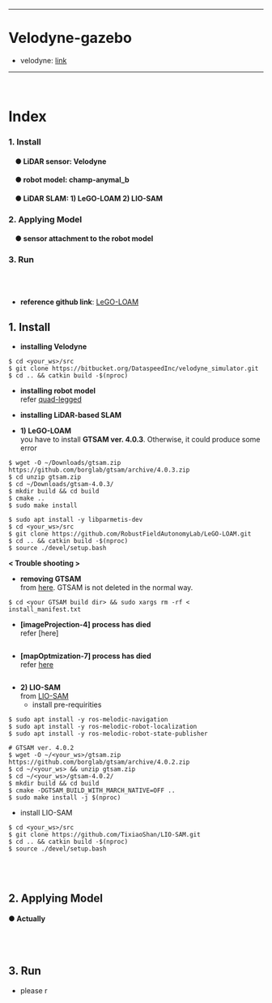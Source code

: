 ***
# Velodyne-gazebo
+ velodyne: [link](https://bitbucket.org/DataspeedInc/velodyne_simulator/src/master/)
***
<br>

# Index
<!--
### 1. Prerequisites
####    &nbsp;&nbsp;&nbsp;&nbsp;● LCM
####    &nbsp;&nbsp;&nbsp;&nbsp;● Boost
####    &nbsp;&nbsp;&nbsp;&nbsp;● CMake
####    &nbsp;&nbsp;&nbsp;&nbsp;● unitree_legged_sdk
####    &nbsp;&nbsp;&nbsp;&nbsp;● aliengo_sdk
-->
### 1. Install
####    &nbsp;&nbsp;&nbsp;&nbsp;● LiDAR sensor: Velodyne
####    &nbsp;&nbsp;&nbsp;&nbsp;● robot model: champ-anymal_b
####    &nbsp;&nbsp;&nbsp;&nbsp;● LiDAR SLAM: 1) LeGO-LOAM  2) LIO-SAM
### 2. Applying Model
####    &nbsp;&nbsp;&nbsp;&nbsp;● sensor attachment to the robot model
### 3. Run
<br><br>
+ **reference github link**: [LeGO-LOAM](https://github.com/RobustFieldAutonomyLab/LeGO-LOAM)



## 1. Install
+ **installing Velodyne**
```
$ cd <your_ws>/src
$ git clone https://bitbucket.org/DataspeedInc/velodyne_simulator.git
$ cd .. && catkin build -$(nproc)
```

+ **installing robot model** <br>
refer [quad-legged](https://github.com/zinuok/quad-legged)

+ **installing LiDAR-based SLAM** 
+ **1) LeGO-LOAM** <br>
you have to install **GTSAM ver. 4.0.3**. Otherwise, it could produce some error
```
$ wget -O ~/Downloads/gtsam.zip https://github.com/borglab/gtsam/archive/4.0.3.zip
$ cd unzip gtsam.zip
$ cd ~/Downloads/gtsam-4.0.3/
$ mkdir build && cd build
$ cmake ..
$ sudo make install
```
```
$ sudo apt install -y libparmetis-dev
$ cd <your_ws>/src
$ git clone https://github.com/RobustFieldAutonomyLab/LeGO-LOAM.git
$ cd .. && catkin build -$(nproc)
$ source ./devel/setup.bash
```
**< Trouble shooting >**
+ **removing GTSAM** <br>
from [here](https://github.com/borglab/gtsam/issues/562#issuecomment-721899131). 
GTSAM is not deleted in the normal way.
```
$ cd <your GTSAM build dir> && sudo xargs rm -rf < install_manifest.txt
``` 
+ **[imageProjection-4] process has died** <br>
refer [here]
```
```
+ **[mapOptmization-7] process has died** <br>
refer [here]()
```
```

+ **2) LIO-SAM** <br>
from [LIO-SAM](https://github.com/TixiaoShan/LIO-SAM#prepare-lidar-data)
  + install pre-requirities
```
$ sudo apt install -y ros-melodic-navigation
$ sudo apt install -y ros-melodic-robot-localization
$ sudo apt install -y ros-melodic-robot-state-publisher

# GTSAM ver. 4.0.2
$ wget -O ~/<your_ws>/gtsam.zip https://github.com/borglab/gtsam/archive/4.0.2.zip
$ cd ~/<your_ws> && unzip gtsam.zip
$ cd ~/<your_ws>/gtsam-4.0.2/
$ mkdir build && cd build
$ cmake -DGTSAM_BUILD_WITH_MARCH_NATIVE=OFF ..
$ sudo make install -j $(nproc)
```
  + install LIO-SAM
```
$ cd <your_ws>/src
$ git clone https://github.com/TixiaoShan/LIO-SAM.git
$ cd .. && catkin build -$(nproc)
$ source ./devel/setup.bash
```

<br><br>

## 2. Applying Model
#### ● Actually
<br><br>

## 3. Run
+ please r

